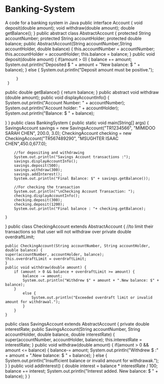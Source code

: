 # Banking-System
A code for a banking system in Java
public interface Account {
void deposit(double amount);
void withdraw(double amount);
double getBalance();
}
public abstract class AbstractAccount {
protected String accountNumber;
protected String accountHolder;
protected double balance;
public AbstractAccount(String accountNumber,String accountHolder, double balance) {
	 this.accountNumber = accountNumber;
	 this.accountHolder = accountHolder;
	 this.balance = balance;
	 }
public void deposit(double amount) {
	 if(amount > 0) {
		 balance += amount;
		 System.out.println("Deposited $ " + amount + "New balance: $ " + balance);
	 }
		 else {
			 System.out.println("Deposit amount must be positive.");
			
		 }
	 }
public double getBalance() {
	 return balance;
}
public abstract void withdraw (double amount);
public void displayAccountInfo() {
	 System.out.println("Account Number:  " + accountNumber);
	 System.out.println("Account holder:  " + accountHolder);
	 System.out.println("Balance:  $ " + balance);
	
}
}
public class BankingSystem {
	public static void main(String[] args) {
		SavingsAccount savings = new SavingsAccount("TR1234566", "MIMIDOO SARAH CHEN", 200.0, 3.0);
		CheckingAccount checking = new CheckingAccount("TR567489290", "MSUGHTER ISAAC CHEN",450.0,677.0);
		
		//for depositing and withdrawing
		System.out.println("Savings Account transactions :");
		savings.displayAccountInfo();
		savings.deposit(500);
		savings.withdraw(300);
		savings.addInterest();
		System.out.println("Final Balance: $" + savings.getBalance());
		
		//For checking the transaction
		System.out.println("\nChecking Account Transaction: ");
		checking.displayAccountInfo();
		checking.deposit(300);
		checking.deposit(1200);
		System.out.println("Final balance : "+ checking.getBalance);
		
	}
}
public class CheckingAccount extends AbstractAccount {
   //to limit their transactions so that user will not withdraw over
	private double overdraftLimit;
	
	public CheckingAccount(String accountNumber, String accountHolder, double balance) {
	super(accountNumber, accountHolder, balance);
	this.overdraftLimit = overdraftLimit;
	}
	public void withdraw(double amount) {
		if (amount > 0 && balance + overdraftLimit >= amount) {
			balance -= amount;
			System.out.println("Withdrew $" + amount + ".New balance: $" + balance);
		}
			else {
				System.out.println("Exceeded overdraft limit or invalid amount for withdrawal.");
			}
		}
	}
public class SavingsAccount extends AbstractAccount {
private double interestRate;
public SavingsAccount(String accountNumber, String accountHolder, double balance, double interestRate) {
	 super(accountNumber, accountHolder, balance);
	 this.interestRate = interestRate;
}
public void withdraw(double amount) {
	 if(amount > 0 && amount <= balance) {
		 balance-= amount;
		 System.out.println("Withdrew $ :" + amount + ".New balance: $ " + balance);
	 }
	 else {
		 System.out.println("Insufficient balance or invalid amount for withdrawak.");
	 }
	 }
public void addInterest() {
	 double interest = balance * interestRate / 100;
	 balance += interest;
	 System.out.println("Interest added. New balance: $ " + balance);
}
}
	
